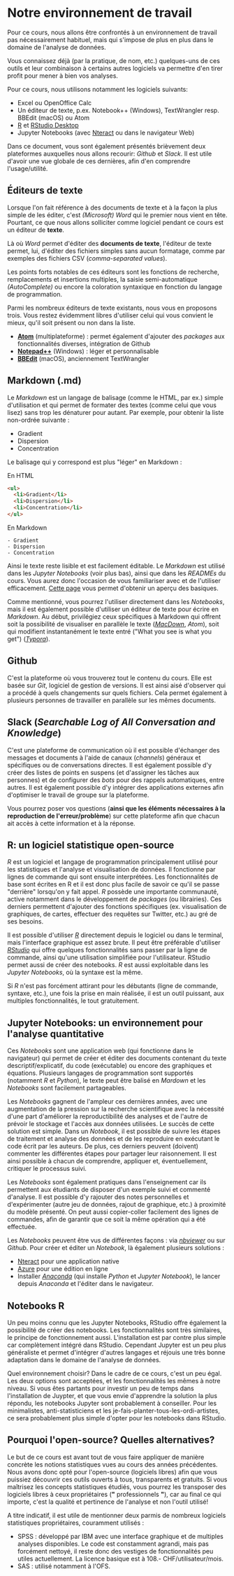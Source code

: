 # Notre environnement de travail

Pour ce cours, nous allons être confrontés à un environnement de travail pas nécessairement habituel, mais qui s'impose de plus en plus dans le domaine de l'analyse de données.

Vous connaissez déjà (par la pratique, de nom, etc.) quelques-uns de ces outils et leur combinaison à certains autres logiciels va permettre d'en tirer profit pour mener à bien vos analyses.

Pour ce cours, nous utilisons notamment les logiciels suivants:

- Excel ou OpenOffice Calc
- Un éditeur de texte, p.ex. Notebook++ (Windows), TextWrangler resp. BBEdit (macOS) ou Atom
- [R](https://www.r-project.org/) et [RStudio Desktop](https://www.rstudio.com/products/rstudio/)
- Jupyter Notebooks (avec [Nteract](https://nteract.io/) ou dans le navigateur Web)

Dans ce document, vous sont également présentés brièvement deux plateformes auxquelles nous allons recourir: _Github_ et _Slack_. Il est utile d'avoir une vue globale de ces dernières, afin d'en comprendre l'usage/utilité.

## Éditeurs de texte

Lorsque l'on fait référence à des documents de texte et à la façon la plus simple de les éditer, c'est _(Microsoft) Word_ qui le premier nous vient en tête. Pourtant, ce que nous allons solliciter comme logiciel pendant ce cours est un éditeur de **texte**.

Là où _Word_ permet d'éditer des **documents de texte**, l'éditeur de texte permet, lui, d'éditer des fichiers simples sans aucun formatage, comme par exemples des fichiers CSV (_comma-separated values_).

Les points forts notables de ces éditeurs sont les fonctions de recherche, remplacements et insertions multiples, la saisie semi-automatique _(AutoComplete)_ ou encore la coloration syntaxique en fonction du langage de programmation.

Parmi les nombreux éditeurs de texte existants, nous vous en proposons trois. Vous restez évidemment libres d'utiliser celui qui vous convient le mieux, qu'il soit présent ou non dans la liste.

+ **[Atom](https://atom.io/)** (multiplateforme) : permet également d'ajouter des _packages_ aux fonctionnalités diverses, intégration de Github
+ **[Notepad++](https://notepad-plus-plus.org/fr/)** (Windows) : léger et personnalisable
+ **[BBEdit](https://www.barebones.com/products/bbedit/)** (macOS), anciennement TextWrangler

## Markdown (.md)

Le _Markdown_ est un langage de balisage (comme le HTML, par ex.) simple d'utilisation et qui permet de formater des textes (comme celui que vous lisez) sans trop les dénaturer pour autant. Par exemple, pour obtenir la liste non-ordrée suivante :
- Gradient
- Dispersion
- Concentration


Le balisage qui y correspond est plus "léger" en Markdown :

En HTML
``` HTML
<ul>
  <li>Gradient</li>
  <li>Dispersion</li>
  <li>Concentration</li>
</ul>
```

En Markdown
```
- Gradient
- Dispersion
- Concentration
```

Ainsi le texte reste lisible et est facilement éditable. Le _Markdown_ est utilisé dans les _Jupyter Notebooks_ (voir plus bas), ainsi que dans les _READMEs_ du cours. Vous aurez donc l'occasion de vous familiariser avec et de l'utiliser efficacement. [Cette page](https://daringfireball.net/projects/markdown/basics) vous permet d'obtenir un aperçu des basiques.

Comme mentionné, vous pourrez l'utiliser directement dans les _Notebooks_, mais il est également possible d'utiliser un éditeur de texte pour écrire en _Markdown_. Au début, privilégiez ceux spécifiques à Markdown qui offrent soit la possibilité de visualiser en parallèle le texte ([_MacDown_](https://macdown.uranusjr.com/), _Atom_), soit qui modifient instantanément le texte entré ("What you see is what you get") ([_Typora_](https://www.typora.io/)).

## Github

C'est la plateforme où vous trouverez tout le contenu du cours. Elle est basée sur _Git_, logiciel de gestion de versions. Il est ainsi aisé d'observer qui a procédé à quels changements sur quels fichiers. Cela permet également à plusieurs personnes de travailler en parallèle sur les mêmes documents.

## Slack (_Searchable Log of All Conversation and Knowledge_)

C'est une plateforme de communication où il est possible d'échanger des messages et documents à l'aide de canaux (_channels_) généraux et spécifiques ou de conversations directes. Il est également possible d'y créer des listes de points en suspens (et d'assigner les tâches aux personnes) et de configurer des _bots_ pour des rappels automatiques, entre autres. Il est également possible d'y intégrer des applications externes afin d'optimiser le travail de groupe sur la plateforme.

Vous pourrez poser vos questions (**ainsi que les éléments nécessaires à la reproduction de l'erreur/problème**) sur cette plateforme afin que chacun ait accès à cette information et à la réponse.

## R: un logiciel statistique open-source

_R_ est un logiciel et langage de programmation principalement utilisé pour les statistiques et l'analyse et visualisation de données.
Il fonctionne  par lignes de commande qui sont ensuite interprétées. Les fonctionnalités de base sont écrites en R et il est donc plus facile de savoir ce qu'il se passe "derrière" lorsqu'on y fait appel. _R_ possède une importante communauté, active notamment dans le développement de _packages_ (ou librairies). Ces derniers permettent d'ajouter des fonctions spécifiques (ex. visualisation de graphiques, de cartes, effectuer des requêtes sur Twitter, etc.) au gré de ses besoins.

Il est possible d'utiliser [_R_](https://cran.r-project.org/) directement depuis le logiciel ou dans le terminal, mais l'interface graphique est assez brute. Il peut être préférable d'utiliser [_RStudio_](https://www.rstudio.com/products/rstudio/) qui offre quelques fonctionnalités sans passer par la ligne de commande, ainsi qu'une utilisation simplifiée pour l'utilisateur. RStudio permet aussi de créer des notebooks. _R_ est aussi exploitable dans les _Jupyter Notebooks_, où la syntaxe est la même.

Si _R_ n'est pas forcément attirant pour les débutants (ligne de commande, syntaxe, etc.), une fois la prise en main réalisée, il est un outil puissant, aux multiples fonctionnalités, le tout gratuitement.

## Jupyter Notebooks: un environnement pour l'analyse quantitative

Ces _Notebooks_ sont une application web (qui fonctionne dans le navigateur) qui permet de créer et éditer des documents contenant du texte descriptif/explicatif, du code (exécutable) ou encore des graphiques et équations. Plusieurs langages de programmation sont supportés (notamment _R_ et _Python_), le texte peut être balisé en _Mardown_ et les _Notebooks_ sont facilement partageables.

Les _Notebooks_ gagnent de l'ampleur ces dernières années, avec une augmentation de la pression sur la recherche scientifique avec la nécessité d'une part d'améliorer la reproductibilité des analyses et de l'autre de prévoir le stockage et l'accès aux données utilisées. Le succès de cette solution est simple. Dans un _Notebook_, il est possible de suivre les étapes de traitement et analyse des données et de les reproduire en exécutant le code écrit par les auteurs. De plus, ces derniers peuvent (doivent) commenter les différentes étapes pour partager leur raisonnement. Il est ainsi possible à chacun de comprendre, appliquer et, éventuellement, critiquer le processus suivi.

Les _Notebooks_ sont également pratiques dans l'enseignement car ils permettent aux étudiants de disposer d'un exemple suivi et commenté d'analyse. Il est possible d'y rajouter des notes personnelles et d'expérimenter (autre jeu de données, rajout de graphique, etc.) à proximité du modèle présenté. On peut aussi copier-coller facilement des lignes de commandes, afin de garantir que ce soit la même opération qui a été effectuée.

Les _Notebooks_ peuvent être vus de différentes façons : via [_nbviewer_](https://nbviewer.jupyter.org/) ou sur _Github_. Pour créer et éditer un _Notebook_, là également plusieurs solutions :
+ [Nteract](https://nteract.io/) pour une application native
+ [Azure](https://notebooks.azure.com/) pour une édition en ligne
+ Installer [_Anaconda_](http://jupyter.org/install.html) (qui installe _Python_ et _Jupyter Notebook_), le lancer depuis _Anaconda_ et l'éditer dans le navigateur.

## Notebooks R

Un peu moins connu que les Jupyter Notebooks, RStudio offre également la possibilité de créer des notebooks. Les fonctionnalités sont très similaires, le principe de fonctionnement aussi. L'installation est par contre plus simple car complètement intégré dans RStudio. Cependant Jupyter est un peu plus généraliste et permet d'intégrer d'autres langages et réjouis une très bonne adaptation dans le domaine de l'analyse de données.

Quel environnement choisir? Dans le cadre de ce cours, c'est un peu égal. Les deux options sont acceptées, et les fonctionnalités les mêmes à notre niveau. Si vous êtes partants pour investir un peu de temps dans l'installation de Juypter, et que vous envie d'apprendre la solution la plus répondu, les notebooks Jupyter sont probablement à conseiller. Pour les minimalistes, anti-statisticiens et les je-fais-planter-tous-les-ordi-artistes, ce sera probablement plus simple d'opter pour les notebooks dans RStudio.

## Pourquoi l'open-source? Quelles alternatives?

Le but de ce cours est avant tout de vous faire appliquer de manière concrète les notions statistiques vues au cours des années précédentes. Nous avons donc opté pour l'open-source (logiciels libres) afin que vous puissiez découvrir ces outils ouverts à tous, transparents et gratuits. Si vous maîtrisez les concepts statistiques étudiés, vous pourrez les transposer des logiciels libres à ceux propriétaires (**"** professionnels **"**), car au final ce qui importe, c'est la qualité et pertinence de l'analyse et non l'outil utilisé!

A titre indicatif, il est utile de mentionner deux parmis de nombreux logiciels statistiques propriétaires, couramment utilisés :

+ SPSS : développé par IBM avec une interface graphique et de multiples analyses disponibles. Le code est constamment agrandi, mais pas forcément nettoyé, il reste donc des vestiges de fonctionnalités peu utiles actuellement. La licence basique est à 108.- CHF/utilisateur/mois.
+ SAS : utilisé notamment à l'OFS.
